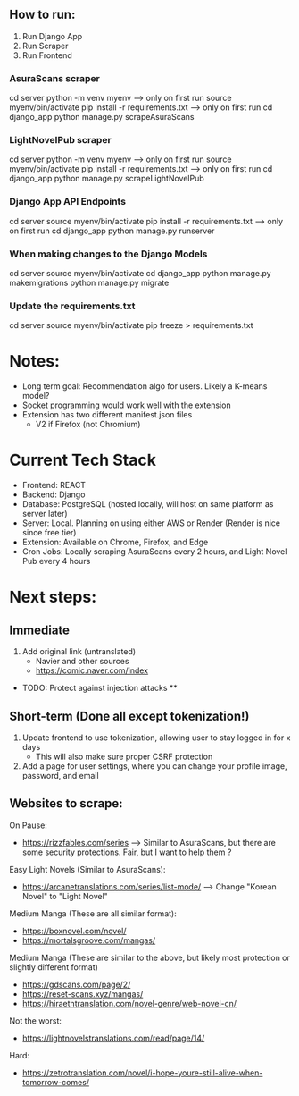 ## How to run:
1. Run Django App
2. Run Scraper
3. Run Frontend

### AsuraScans scraper
cd server
python -m venv myenv --> only on first run
source myenv/bin/activate
pip install -r requirements.txt  --> only on first run
cd django_app
python manage.py scrapeAsuraScans

### LightNovelPub scraper
cd server
python -m venv myenv --> only on first run
source myenv/bin/activate
pip install -r requirements.txt  --> only on first run
cd django_app
python manage.py scrapeLightNovelPub

### Django App API Endpoints
cd server
source myenv/bin/activate
pip install -r requirements.txt  --> only on first run
cd django_app
python manage.py runserver

### When making changes to the Django Models
cd server
source myenv/bin/activate
cd django_app
python manage.py makemigrations
python manage.py migrate

### Update the requirements.txt
cd server
source myenv/bin/activate
pip freeze > requirements.txt

# Notes:
- Long term goal: Recommendation algo for users. Likely a K-means model?
- Socket programming would work well with the extension
- Extension has two different manifest.json files
    - V2 if Firefox (not Chromium)

# Current Tech Stack
- Frontend: REACT
- Backend: Django
- Database: PostgreSQL (hosted locally, will host on same platform as server later)
- Server: Local. Planning on using either AWS or Render (Render is nice since free tier)
- Extension: Available on Chrome, Firefox, and Edge
- Cron Jobs: Locally scraping AsuraScans every 2 hours, and Light Novel Pub every 4 hours

# Next steps:

## Immediate
1. Add original link (untranslated)
    - Navier and other sources 
    - https://comic.naver.com/index
- TODO: Protect against injection attacks **

## Short-term (Done all except tokenization!)
1. Update frontend to use tokenization, allowing user to stay logged in for x days
    - This will also make sure proper CSRF protection
2. Add a page for user settings, where you can change your profile image, password, and email

## Websites to scrape:
On Pause:
- https://rizzfables.com/series --> Similar to AsuraScans, but there are some security protections. Fair, but I want to help them ?

Easy Light Novels (Similar to AsuraScans):
- https://arcanetranslations.com/series/list-mode/ --> Change "Korean Novel" to "Light Novel"

Medium Manga (These are all similar format):
- https://boxnovel.com/novel/
- https://mortalsgroove.com/mangas/

Medium Manga (These are similar to the above, but likely most protection or slightly different format)
- https://gdscans.com/page/2/
- https://reset-scans.xyz/mangas/
- https://hiraethtranslation.com/novel-genre/web-novel-cn/

Not the worst:
- https://lightnovelstranslations.com/read/page/14/

Hard:
- https://zetrotranslation.com/novel/i-hope-youre-still-alive-when-tomorrow-comes/